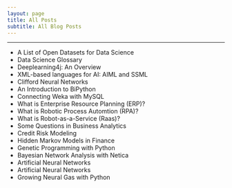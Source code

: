 ```yaml
---
layout: page
title: All Posts
subtitle: All Blog Posts
---
```


---

- A List of Open Datasets for Data Science
- Data Science Glossary
- Deeplearning4j: An Overview
- XML-based languages for AI: AIML and SSML
- Clifford Neural Networks
- An Introduction to BiPython
- Connecting Weka with MySQL
- What is Enterprise Resource Planning (ERP)?
- What is Robotic Process Automtion (RPA)?
- What is Robot-as-a-Service (Raas)?
- Some Questions in Business Analytics
- Credit Risk Modeling
- Hidden Markov Models in Finance
- Genetic Programming with Python
- Bayesian Network Analysis with Netica
- Artificial Neural Networks
- Artificial Neural Networks
- Growing Neural Gas with Python
